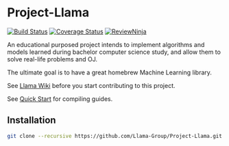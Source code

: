 # Project-Llama
[![Build Status](https://travis-ci.org/Llama-Group/Project-Llama.svg?branch=master)](https://travis-ci.org/Llama-Group/Project-Llama)
[![Coverage Status](https://coveralls.io/repos/github/Llama-Group/Project-Llama/badge.svg?branch=master)](https://coveralls.io/github/Llama-Group/Project-Llama?branch=master)
[![ReviewNinja](https://app.review.ninja/63898156/badge)](https://app.review.ninja/Llama-Group/Project-Llama)

An educational purposed project intends to implement algorithms and models learned during bachelor computer science study, and allow them to solve real-life problems and OJ.

The ultimate goal is to have a great homebrew Machine Learning library.

See [Llama Wiki](https://github.com/Llama-Group/Project-Llama/wiki) before you start contributing to this project.

See [Quick Start](https://github.com/Llama-Group/Project-Llama/wiki/Quick-Start) for compiling guides.

Installation
------------
```bash
git clone --recursive https://github.com/Llama-Group/Project-Llama.git
```
